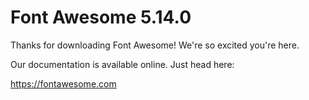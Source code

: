 # Font Awesome 5.14.0

Thanks for downloading Font Awesome! We're so excited you're here.

Our documentation is available online. Just head here:

https://fontawesome.com
